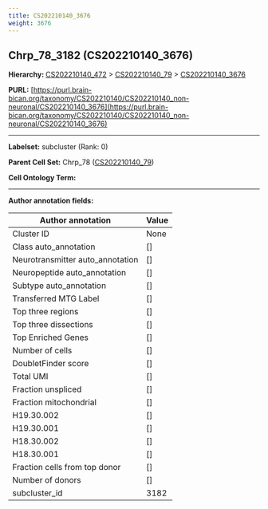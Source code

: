 ```yaml
---
title: CS202210140_3676
weight: 3676
---
```

## Chrp_78_3182 (CS202210140_3676)
<b>Hierarchy: </b>
[CS202210140_472](../CS202210140_472) >
[CS202210140_79](../CS202210140_79) >
[CS202210140_3676](../CS202210140_3676)

**PURL:** [https://purl.brain-bican.org/taxonomy/CS202210140/CS202210140_non-neuronal/CS202210140_3676](https://purl.brain-bican.org/taxonomy/CS202210140/CS202210140_non-neuronal/CS202210140_3676)

---


**Labelset:** subcluster (Rank: 0)

**Parent Cell Set:** Chrp_78 ([CS202210140_79](../CS202210140_79))



**Cell Ontology Term:** 

[MARKER GENES.]: #


---

[TRANSFERRED ANNOTATIONS.]: #


[AUTHOR ANNOTATION FIELDS.]: #


**Author annotation fields:**

| Author annotation | Value |
|-------------------|-------|
|Cluster ID|None|
|Class auto_annotation|[]|
|Neurotransmitter auto_annotation|[]|
|Neuropeptide auto_annotation|[]|
|Subtype auto_annotation|[]|
|Transferred MTG Label|[]|
|Top three regions|[]|
|Top three dissections|[]|
|Top Enriched Genes|[]|
|Number of cells|[]|
|DoubletFinder score|[]|
|Total UMI|[]|
|Fraction unspliced|[]|
|Fraction mitochondrial|[]|
|H19.30.002|[]|
|H19.30.001|[]|
|H18.30.002|[]|
|H18.30.001|[]|
|Fraction cells from top donor|[]|
|Number of donors|[]|
|subcluster_id|3182|
